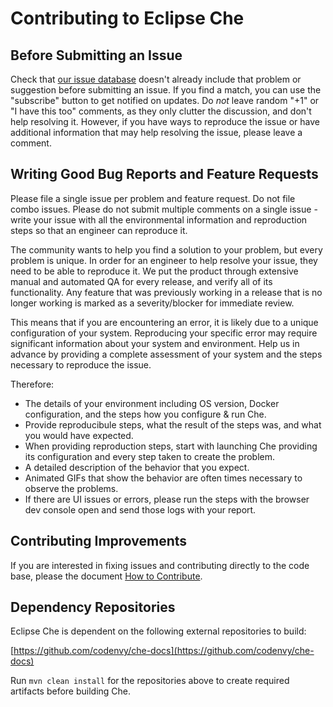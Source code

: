 Contributing to Eclipse Che
=====================

Before Submitting an Issue
--------------------------
Check that [our issue database](https://github.com/eclipse/che/issues)
doesn't already include that problem or suggestion before submitting an issue.
If you find a match, you can use the "subscribe" button to get notified on
updates. Do *not* leave random "+1" or "I have this too" comments, as they
only clutter the discussion, and don't help resolving it. However, if you
have ways to reproduce the issue or have additional information that may help
resolving the issue, please leave a comment.

Writing Good Bug Reports and Feature Requests
---------------------------------------------
Please file a single issue per problem and feature request. Do not file combo issues. Please do not submit multiple comments on a single issue - write your issue with all the environmental information and reproduction steps so that an engineer can reproduce it.

The community wants to help you find a solution to your problem, but every problem is unique. In order for an engineer to help resolve your issue, they need to be able to reproduce it. We put the product through extensive manual and automated QA for every release, and verify all of its functionality. Any feature that was previously working in a release that is no longer working is marked as a severity/blocker for immediate review.

This means that if you are encountering an error, it is likely due to a unique configuration of your system. Reproducing your specific error may require significant information about your system and environment. Help us in advance by providing a complete assessment of your system and the steps necessary to reproduce the issue.

Therefore:
* The details of your environment including OS version, Docker configuration, and the steps how you configure & run Che.
* Provide reproducibule steps, what the result of the steps was, and what you would have expected.
* When providing reproduction steps, start with launching Che providing its configuration and every step taken to create the problem.
* A detailed description of the behavior that you expect.
* Animated GIFs that show the behavior are often times necessary to observe the problems.
* If there are UI issues or errors, please run the steps with the browser dev console open and send those logs with your report.

Contributing Improvements
-------------------------
If you are interested in fixing issues and contributing directly to the code base, please the document [How to Contribute](https://github.com/eclipse/che/wiki/How-To-Contribute).


Dependency Repositories
-------------------------
Eclipse Che is dependent on the following external repositories to build:

[https://github.com/codenvy/che-docs](https://github.com/codenvy/che-docs)

Run `mvn clean install` for the repositories above to create required artifacts before building Che.

